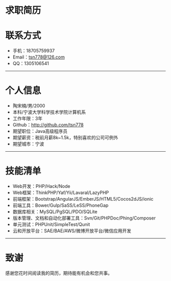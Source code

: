 # 求职简历
# 联系方式
- 手机：18705759937
- Email：tsn778@126.com
- QQ：1305106541
  
---

# 个人信息

 - 陶宋楠/男/2000 
 - 本科/宁波大学科学技术学院计算机系 
 - 工作年限：3年
 - Github：http://github.com/tsn778
 - 期望职位：Java高级程序员
 - 期望薪资：税前月薪8k~1.5k，特别喜欢的公司可例外
 - 期望城市：宁波

---
# 技能清单

- Web开发：PHP/Hack/Node
- Web框架：ThinkPHP/Yaf/Yii/Lavaral/LazyPHP
- 前端框架：Bootstrap/AngularJS/EmberJS/HTML5/Cocos2dJS/ionic
- 前端工具：Bower/Gulp/SaSS/LeSS/PhoneGap
- 数据库相关：MySQL/PgSQL/PDO/SQLite
- 版本管理、文档和自动化部署工具：Svn/Git/PHPDoc/Phing/Composer
- 单元测试：PHPUnit/SimpleTest/Qunit
- 云和开放平台：SAE/BAE/AWS/微博开放平台/微信应用开发

---

# 致谢
感谢您花时间阅读我的简历，期待能有机会和您共事。
